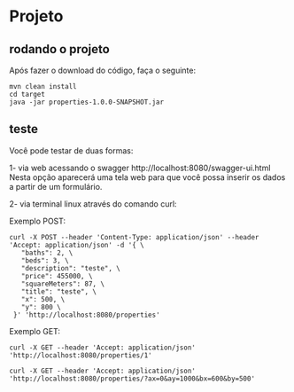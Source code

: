 # Projeto

## rodando o projeto

Após fazer o download do código, faça o seguinte:

```
mvn clean install
cd target
java -jar properties-1.0.0-SNAPSHOT.jar
```

## teste

Você pode testar de duas formas:

1- via web acessando o swagger http://localhost:8080/swagger-ui.html
Nesta opção aparecerá uma tela web para que você possa inserir os dados a partir de um formulário.

2- via terminal linux através do comando curl: 

Exemplo POST:

```
curl -X POST --header 'Content-Type: application/json' --header 'Accept: application/json' -d '{ \ 
   "baths": 2, \ 
   "beds": 3, \ 
   "description": "teste", \ 
   "price": 455000, \ 
   "squareMeters": 87, \ 
   "title": "teste", \ 
   "x": 500, \ 
   "y": 800 \ 
 }' 'http://localhost:8080/properties'
 ```
 
 Exemplo GET:
 
 ```
 curl -X GET --header 'Accept: application/json' 'http://localhost:8080/properties/1'
 
curl -X GET --header 'Accept: application/json' 'http://localhost:8080/properties/?ax=0&ay=1000&bx=600&by=500'
 ```